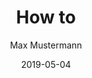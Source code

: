---
path: "/blog/my-first-post"
date: "2019-05-04"
title: "How to"
author: "Max Mustermann"
featuredImage: ../images/gatsby-astronaut.png
---
